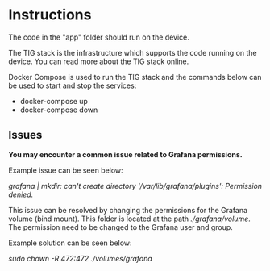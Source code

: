 # Instructions

The code in the "app" folder should run on the device.

The TIG stack is the infrastructure which supports the code running on the device. You can read more about the TIG stack online.

Docker Compose is used to run the TIG stack and the commands below can be used to start and stop the services:

- docker-compose up
- docker-compose down

## Issues

**You may encounter a common issue related to Grafana permissions.**

Example issue can be seen below:

*grafana | mkdir: can't create directory '/var/lib/grafana/plugins': Permission denied.*

This issue can be resolved by changing the permissions for the Grafana volume (bind mount). This folder is located at the path *./grafana/volume*. The permission need to be changed to the Grafana user and group.

Example solution can be seen below:

*sudo chown -R 472:472 ./volumes/grafana*